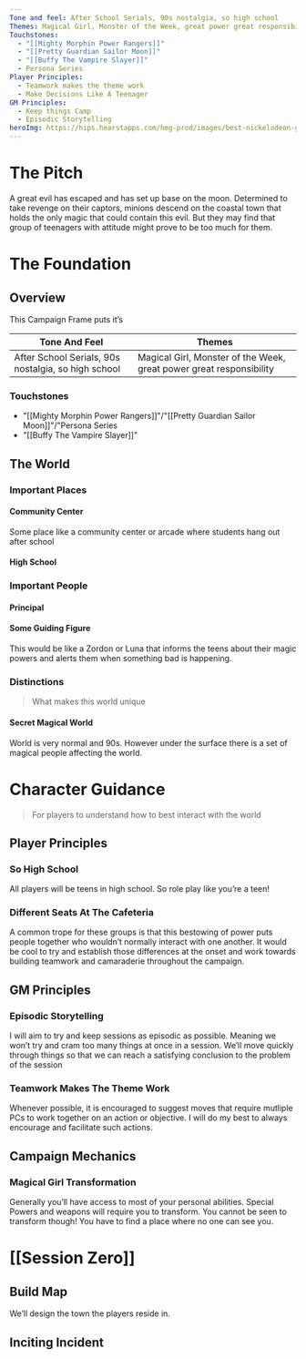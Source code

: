 ```yaml
---
Tone and feel: After School Serials, 90s nostalgia, so high school
Themes: Magical Girl, Monster of the Week, great power great responsibility
Touchstones:
  - "[[Mighty Morphin Power Rangers]]"
  - "[[Pretty Guardian Sailor Moon]]"
  - "[[Buffy The Vampire Slayer]]"
  - Persona Series
Player Principles:
  - Teamwork makes the theme work
  - Make Decisions Like A Teenager
GM Principles:
  - Keep things Camp
  - Episodic Storytelling
heroImg: https://hips.hearstapps.com/hmg-prod/images/best-nickelodeon-game-shows-nick-arcade-1543524121.jpg
---
```

# The Pitch
A great evil has escaped and has set up base on the moon. Determined to take revenge on their captors, minions descend on the coastal town that holds the only magic that could contain this evil. But they may find that group of teenagers with attitude might prove to be too much for them. 


# The Foundation

## Overview
This Campaign Frame puts it’s 

| Tone And Feel                                       | Themes                                                              |
| --------------------------------------------------- | ------------------------------------------------------------------- |
| After School Serials, 90s nostalgia, so high school | Magical Girl, Monster of the Week, great power great responsibility |

### Touchstones
  - "[[Mighty Morphin Power Rangers]]"/"[[Pretty Guardian Sailor Moon]]"/"Persona Series
  - "[[Buffy The Vampire Slayer]]"

## The World
### Important Places

#### Community Center
Some place like a community center or arcade where students hang out after school

#### High School
### Important People

#### Principal 

#### Some Guiding Figure
This would be like a Zordon or Luna that informs the teens about their magic powers and alerts them when something bad is happening.

### Distinctions
> What makes this world unique

#### Secret Magical World
World is very normal and 90s. However under the surface there is a set of magical people affecting the world. 
# Character Guidance 
> For players to understand how to best interact with the world

## Player Principles 

### So High School
All players will be teens in high school. So role play like you’re a teen!

### Different Seats At The Cafeteria
A common trope for these groups is that this bestowing of power puts people together who wouldn’t normally interact with one another. It would be cool to try and establish those differences at the onset and work towards building teamwork and camaraderie throughout the campaign. 

## GM Principles 
### Episodic Storytelling
I will aim to try and keep sessions as episodic as possible. Meaning we won’t try and cram too many things at once in a session. We’ll move quickly through things so that we can reach a satisfying conclusion to the problem of the session

### Teamwork Makes The Theme Work
Whenever possible, it is encouraged to suggest moves that require mutliple PCs to work together on an action or objective. I will do my best to always encourage and facilitate such actions. 
## Campaign Mechanics

### Magical Girl Transformation
Generally you’ll have access to most of your personal abilities. Special Powers and weapons will require you to transform. You cannot be seen to transform though! You have to find a place where no one can see you. 
# [[Session Zero]]

## Build Map
We’ll design the town the players reside in. 

## Inciting Incident